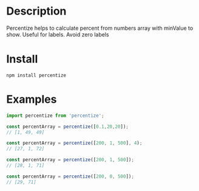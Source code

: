 
Description
===========

Percentize helps to calculate percent from numbers array
with minValue to show. Useful for labels. Avoid zero labels

Install
=======

`npm install percentize`

Examples
========

```javascript
import percentize from 'percentize';

const percentArray = percentize([0.1,20,20]);
// [1, 49, 49]

const percentArray = percentize([200, 1, 500], 4);
// [27, 1, 72]

const percentArray = percentize([200, 1, 500]);
// [28, 1, 71]

const percentArray = percentize([200, 0, 500]);
// [29, 71]

```
